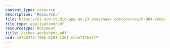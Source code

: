 ```yaml
---
content_type: resource
description: 'Resource:'
file: https://ol-ocw-studio-app-qa.s3.amazonaws.com/courses/6-004-computation-structures-spring-2017/e3780374f88b6201126fccda717635f7_caches_worksheet.pdf
file_type: application/pdf
resourcetype: Document
title: caches_worksheet.pdf
uid: e3780374-f88b-6201-126f-ccda717635f7
---
```

